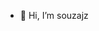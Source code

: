 - 👋 Hi, I’m souzajz

<!---
souzajz/souzajz is a ✨ special ✨ repository because its `README.md` (this file) appears on your GitHub profile.
You can click the Preview link to take a look at your changes.
--->
